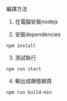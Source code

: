 編譯方法

1. 在電腦安裝nodejs

2. 安裝dependencies
```
npm install
```
3. 測試執行
```
npm run start
```
4. 輸出成靜態網頁
```
npm run build-min
```
